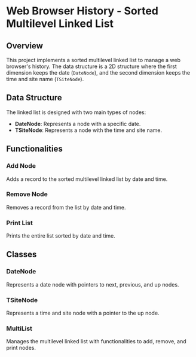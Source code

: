 # Web Browser History - Sorted Multilevel Linked List

## Overview

This project implements a sorted multilevel linked list to manage a web browser's history. The data structure is a 2D structure where the first dimension keeps the date (`DateNode`), and the second dimension keeps the time and site name (`TSiteNode`).

## Data Structure

The linked list is designed with two main types of nodes:
- **DateNode**: Represents a node with a specific date.
- **TSiteNode**: Represents a node with the time and site name.

## Functionalities

### Add Node

Adds a record to the sorted multilevel linked list by date and time.

### Remove Node

Removes a record from the list by date and time.

### Print List

Prints the entire list sorted by date and time.

## Classes

### DateNode

Represents a date node with pointers to next, previous, and up nodes.

### TSiteNode

Represents a time and site node with a pointer to the up node.

### MultiList

Manages the multilevel linked list with functionalities to add, remove, and print nodes.

